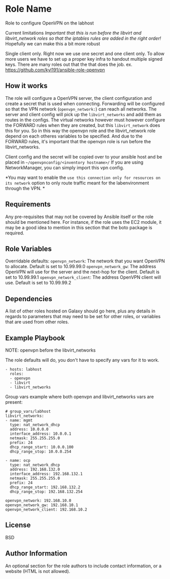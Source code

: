 Role Name
=========

Role to configure OpenVPN on the labhost

Current limitations
*Important that this is run before the libvirt and libvirt_network roles so that the iptables rules are added in the right order!*
Hopefully we can make this a bit more robust

Single client only. Right now we use one secret and one client only.
To allow more users we have to set up a proper key infra to handout multiple signed keys.
There are many roles out that the that does the job.
ex. https://github.com/kyl191/ansible-role-openvpn

How it works
------------

The role will configure a OpenVPN server, the client configuration and create a secret that is used when connecting.
Forwarding will be configured so that the VPN network (`openvpn_network:`) can reach all networks.
The server and client config will pick up the `libvirt_networks` and add them as routes in the configs.
The virtual networks however must however configure the FORWARD rules when they are created, but this `libvirt_network` does this for you.
So in this way the openvpn role and the libvirt_network role depend on each otheres variables to be specified. 
And due to the FORWARD rules, it's important that the openvpn role is run before the libvirt_networks.

Client config and the secret will be copied over to your ansible host and be placed in `~/openvpnconfig/<inventory hostname>/`
If you are using NetworkManager, you can simply import this vpn config.

*You may want to enable the `use this connection only for resources on its network` option to only route traffic meant for the labenvironment through the VPN. * 

Requirements
------------

Any pre-requisites that may not be covered by Ansible itself or the role should be mentioned here. For instance, if the role uses the EC2 module, it may be a good idea to mention in this section that the boto package is required.

Role Variables
--------------

Overridable defaults:
`openvpn_network`: The network that you want OpenVPN to allocate. Default is set to 10.99.99.0
`openvpn_network_gw`: The address OpenVPN will use for the server and the next-hop for the client. Default is set to 10.99.99.1
`openvpn_network_client`: The address OpenVPN client will use. Default is set to 10.99.99.2

Dependencies
------------

A list of other roles hosted on Galaxy should go here, plus any details in regards to parameters that may need to be set for other roles, or variables that are used from other roles.

Example Playbook
----------------

NOTE: openvpn before the libvirt_networks

The role defaults will do, you don't have to specify any vars for it to work. 

```
- hosts: labhost
  roles:
  - openvpn
  - libvirt
  - libvirt_networks
```

Group vars example where both openvpn and libvirt_networks vars are present:

```
# group_vars/labhost
libvirt_networks:
- name: mgmt
  type: nat_network_dhcp
  address: 10.0.0.0
  interface_address: 10.0.0.1
  netmask: 255.255.255.0
  prefix: 24
  dhcp_range_start: 10.0.0.100
  dhcp_range_stop: 10.0.0.254

- name: ocp
  type: nat_network_dhcp
  address: 192.168.132.0
  interface_address: 192.168.132.1
  netmask: 255.255.255.0
  prefix: 24
  dhcp_range_start: 192.168.132.2
  dhcp_range_stop: 192.168.132.254

openvpn_network: 192.168.10.0
openvpn_network_gw: 192.168.10.1
openvpn_network_client: 192.168.10.2

```

License
-------

BSD

Author Information
------------------

An optional section for the role authors to include contact information, or a website (HTML is not allowed).
